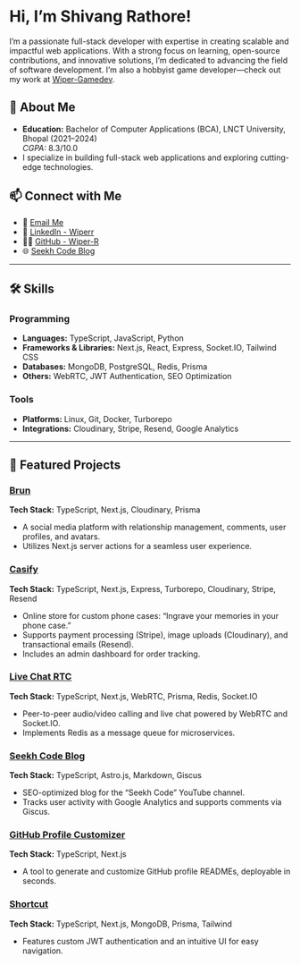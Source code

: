 # Hi, I’m Shivang Rathore!  
I’m a passionate full-stack developer with expertise in creating scalable and impactful web applications. With a strong focus on learning, open-source contributions, and innovative solutions, I’m dedicated to advancing the field of software development. I’m also a hobbyist game developer—check out my work at [Wiper-Gamedev](https://github.com/Wiper-Gamedev).

## 🚀 About Me  
- **Education:** Bachelor of Computer Applications (BCA), LNCT University, Bhopal (2021–2024)  
  *CGPA:* 8.3/10.0  
- I specialize in building full-stack web applications and exploring cutting-edge technologies.  

## 📫 Connect with Me  
- 📧 [Email Me](mailto:rshivang12345@gmail.com)  
- 💼 [LinkedIn - Wiperr](https://www.linkedin.com/in/wiperr/)  
- 👨‍💻 [GitHub - Wiper-R](https://github.com/Wiper-R)  
- 🌐 [Seekh Code Blog](https://seekhcode.me)  

---

## 🛠️ Skills  
### Programming  
- **Languages:** TypeScript, JavaScript, Python  
- **Frameworks & Libraries:** Next.js, React, Express, Socket.IO, Tailwind CSS  
- **Databases:** MongoDB, PostgreSQL, Redis, Prisma  
- **Others:** WebRTC, JWT Authentication, SEO Optimization  

### Tools  
- **Platforms:** Linux, Git, Docker, Turborepo  
- **Integrations:** Cloudinary, Stripe, Resend, Google Analytics  

---

## 🌟 Featured Projects  
### [Brun](https://github.com/Wiper-R/brun)  
**Tech Stack:** TypeScript, Next.js, Cloudinary, Prisma  
- A social media platform with relationship management, comments, user profiles, and avatars.  
- Utilizes Next.js server actions for a seamless user experience.  

### [Casify](https://github.com/Wiper-R/casify)  
**Tech Stack:** TypeScript, Next.js, Express, Turborepo, Cloudinary, Stripe, Resend  
- Online store for custom phone cases: “Ingrave your memories in your phone case.”  
- Supports payment processing (Stripe), image uploads (Cloudinary), and transactional emails (Resend).  
- Includes an admin dashboard for order tracking.  

### [Live Chat RTC](https://github.com/Wiper-R/live-chat-rtc)  
**Tech Stack:** TypeScript, Next.js, WebRTC, Prisma, Redis, Socket.IO  
- Peer-to-peer audio/video calling and live chat powered by WebRTC and Socket.IO.  
- Implements Redis as a message queue for microservices.  

### [Seekh Code Blog](https://seekhcode.me)  
**Tech Stack:** TypeScript, Astro.js, Markdown, Giscus  
- SEO-optimized blog for the “Seekh Code” YouTube channel.  
- Tracks user activity with Google Analytics and supports comments via Giscus.  

### [GitHub Profile Customizer](https://github.com/Wiper-R/github-profile-generator)  
**Tech Stack:** TypeScript, Next.js  
- A tool to generate and customize GitHub profile READMEs, deployable in seconds.  

### [Shortcut](https://github.com/Wiper-R/shortcut)  
**Tech Stack:** TypeScript, Next.js, MongoDB, Prisma, Tailwind  
- Features custom JWT authentication and an intuitive UI for easy navigation.  
